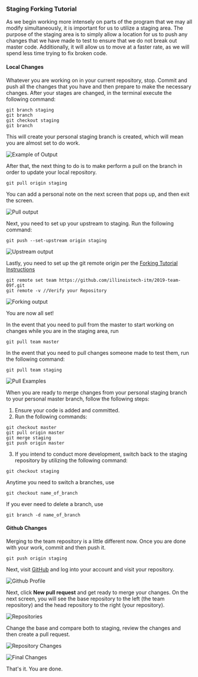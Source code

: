 ### Staging Forking Tutorial

As we begin working more intensely on parts of the program that we may all modify simultaneously, it is important for us to utilize a staging area.
The purpose of the staging area is to simply allow a location for us to push any changes that we have made to test to ensure that we do not break out master code. Additionally, it will allow us to move at a faster rate, as we will spend less time trying to fix broken code.

#### Local Changes

Whatever you are working on in your current repository, stop. Commit and push all the changes that you have and then prepare to make the necessary changes. After your stages are changed, in the terminal execute the following command:

```
git branch staging
git branch
git checkout staging
git branch
```

This will create your personal staging branch is created, which will mean you are almost set to do work.

![Example of Output](../images/prebranch.png)



After that, the next thing to do is to make perform a pull on the branch in order to update your local repository.

```
git pull origin staging
```
You can add a personal note on the next screen that pops up, and then exit the screen.

![Pull output](../images/output.png)

Next, you need to set up your upstream to staging. Run the following command:

```
git push --set-upstream origin staging
```
![Upstream output](../images/upstream.png)

Lastly, you need to set up the git remote origin per the [Forking Tutorial Instructions](ForkingTutorial.md)

```
git remote set team https://github.com/illinoistech-itm/2019-team-09f.git
git remote -v //Verify your Repository
```

![Forking output](../images/forkingoutput.png)

You are now all set!

In the event that you need to pull from the master to start working on changes while you are in the staging area, run

```
git pull team master
```

In the event that you need to pull changes someone made to test them, run the following command:

```
git pull team staging
```

![Pull Examples](../images/pullexamples.png)

When you are ready to merge changes from your personal staging branch to your personal master branch, follow the following steps:

1. Ensure your code is added and committed.
2. Run the following commands:
```
git checkout master
git pull origin master
git merge staging
git push origin master
```
3. If you intend to conduct more development, switch back to the staging repository by utilizing the following command:
```
git checkout staging
```

Anytime you need to switch a branches, use
```
git checkout name_of_branch
```

If you ever need to delete a branch, use
```
git branch -d name_of_branch
```

#### Github Changes

Merging to the team repository is a little different now. Once you are done with your work, commit and then push it.

```
git push origin staging
```

Next, visit [GitHub](https://www.github.com/) and log into your account and visit your repository.

![Github Profile](../images/gitprofile.png)

Next, click **New pull request** and get ready to merge your changes. On the next screen, you will see the base repository to the left (the team repository) and the head repository to the right (your repository).

![Repositories](../images/repos.png)

Change the base and compare both to staging, review the changes and then create a pull request.

![Repository Changes](../images/repochanges.png)

![Final Changes](../images/finalstage.png)

That's it. You are done.
